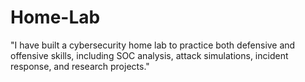 # Home-Lab
"I have built a cybersecurity home lab to practice both defensive and offensive skills, including SOC analysis, attack simulations, incident response, and research projects."
